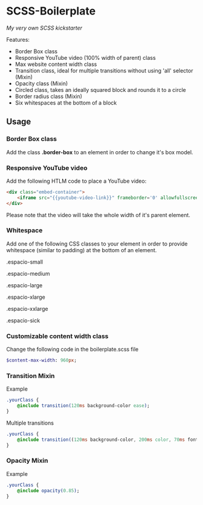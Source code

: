 SCSS-Boilerplate
================

_My very own SCSS kickstarter_

Features:
- Border Box class
- Responsive YouTube video (100% width of parent) class
- Max website content width class
- Transition class, ideal for multiple transitions without using 'all' selector (Mixin)
- Opacity class (Mixin)
- Circled class, takes an ideally squared block and rounds it to a circle
- Border radius class (Mixin)
- Six whitespaces at the bottom of a block

## Usage


### Border Box class

Add the class **.border-box** to an element in order to change it's box model.



### Responsive YouTube video

Add the following HTLM code to place a YouTube video:
```html
<div class="embed-container">
	<iframe src="{{youtube-video-link}}" frameborder='0' allowfullscreen></iframe>
</div>
```

Please note that the video will take the whole width of it's parent element.


### Whitespace

Add one of the following CSS classes to your element in order to provide whitespace (similar to padding) at the bottom of an element.

.espacio-small

.espacio-medium

.espacio-large

.espacio-xlarge

.espacio-xxlarge

.espacio-sick



### Customizable content width class

Change the following code in the boilerplate.scss file
```sass
$content-max-width: 960px;
```


### Transition Mixin

Example

```sass
.yourClass {
	@include transition(120ms background-color ease);
}
```

Multiple transitions

```sass
.yourClass {
	@include transition((120ms background-color, 200ms color, 70ms font-size) ease);
}
```


### Opacity Mixin

Example
```sass
.yourClass {
	@include opacity(0.85);
}
```
